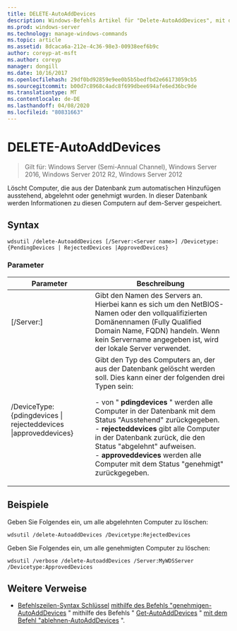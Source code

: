 ```yaml
---
title: DELETE-AutoAddDevices
description: Windows-Befehls Artikel für "Delete-AutoAddDevices", mit dem Computer gelöscht werden, die aus der Datenbank zum automatischen Hinzufügen ausstehend, abgelehnt oder genehmigt wurden.
ms.prod: windows-server
ms.technology: manage-windows-commands
ms.topic: article
ms.assetid: 8dcaca6a-212e-4c36-98e3-00938eef6b9c
author: coreyp-at-msft
ms.author: coreyp
manager: dongill
ms.date: 10/16/2017
ms.openlocfilehash: 29df0bd92859e9ee0b5b5bedfbd2e66173059cb5
ms.sourcegitcommit: b00d7c8968c4adc8f699dbee694afe6ed36bc9de
ms.translationtype: MT
ms.contentlocale: de-DE
ms.lasthandoff: 04/08/2020
ms.locfileid: "80831663"
---
```

# <a name="delete-autoadddevices"></a>DELETE-AutoAddDevices

>Gilt für: Windows Server (Semi-Annual Channel), Windows Server 2016, Windows Server 2012 R2, Windows Server 2012

Löscht Computer, die aus der Datenbank zum automatischen Hinzufügen ausstehend, abgelehnt oder genehmigt wurden. In dieser Datenbank werden Informationen zu diesen Computern auf dem-Server gespeichert.

## <a name="syntax"></a>Syntax
```
wdsutil /delete-AutoaddDevices [/Server:<Server name>] /Devicetype:{PendingDevices | RejectedDevices |ApprovedDevices}
```
### <a name="parameters"></a>Parameter
|Parameter|Beschreibung|
|-------|--------|
|[/Server:<Server name>]|Gibt den Namen des Servers an. Hierbei kann es sich um den NetBIOS-Namen oder den vollqualifizierten Domänennamen (Fully Qualified Domain Name, FQDN) handeln. Wenn kein Servername angegeben ist, wird der lokale Server verwendet.|
|/DeviceType: {pdingdevices &#124; rejecteddevices &#124;approveddevices}|Gibt den Typ des Computers an, der aus der Datenbank gelöscht werden soll. Dies kann einer der folgenden drei Typen sein:<p>-   von " **pdingdevices** " werden alle Computer in der Datenbank mit dem Status "Ausstehend" zurückgegeben.<br />-   **rejecteddevices** gibt alle Computer in der Datenbank zurück, die den Status "abgelehnt" aufweisen.<br />-   **approveddevices** werden alle Computer mit dem Status "genehmigt" zurückgegeben.|
## <a name="examples"></a><a name=BKMK_examples></a>Beispiele
Geben Sie Folgendes ein, um alle abgelehnten Computer zu löschen:
```
wdsutil /delete-AutoaddDevices /Devicetype:RejectedDevices
```
Geben Sie Folgendes ein, um alle genehmigten Computer zu löschen:
```
wdsutil /verbose /delete-AutoaddDevices /Server:MyWDSServer /Devicetype:ApprovedDevices
```
## <a name="additional-references"></a>Weitere Verweise
- [Befehlszeilen-Syntax Schlüssel](command-line-syntax-key.md)
[mithilfe des Befehls "genehmigen-AutoAddDevices](using-the-approve-autoadddevices-command.md) "
mithilfe des Befehls " [Get-AutoAddDevices](using-the-get-autoadddevices-command.md) "
[mit dem Befehl "ablehnen-AutoAddDevices](using-the-reject-autoadddevices-command.md) ".
